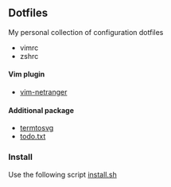## Dotfiles

My personal collection of configuration dotfiles

* vimrc
* zshrc

#### Vim plugin
* [vim-netranger](https://github.com/ipod825/vim-netranger)

#### Additional package
* [termtosvg](https://github.com/nbedos/termtosvg)
* [todo.txt](https://github.com/todotxt/todo.txt-cli)

### Install
Use the following script [install.sh](https://gist.github.com/fedemengo/585648fe0219fdec7e5561b286c961d4)
